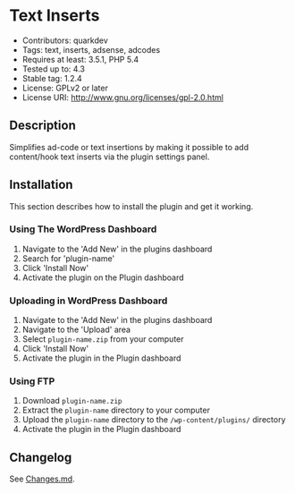# Text Inserts

* Contributors: quarkdev
* Tags: text, inserts, adsense, adcodes
* Requires at least: 3.5.1, PHP 5.4
* Tested up to: 4.3
* Stable tag: 1.2.4
* License: GPLv2 or later
* License URI: http://www.gnu.org/licenses/gpl-2.0.html

## Description

Simplifies ad-code or text insertions by making it possible to add content/hook text inserts via the plugin settings panel.

## Installation

This section describes how to install the plugin and get it working.

### Using The WordPress Dashboard

1. Navigate to the 'Add New' in the plugins dashboard
2. Search for 'plugin-name'
3. Click 'Install Now'
4. Activate the plugin on the Plugin dashboard

### Uploading in WordPress Dashboard

1. Navigate to the 'Add New' in the plugins dashboard
2. Navigate to the 'Upload' area
3. Select `plugin-name.zip` from your computer
4. Click 'Install Now'
5. Activate the plugin in the Plugin dashboard

### Using FTP

1. Download `plugin-name.zip`
2. Extract the `plugin-name` directory to your computer
3. Upload the `plugin-name` directory to the `/wp-content/plugins/` directory
4. Activate the plugin in the Plugin dashboard

## Changelog

See [Changes.md](CHANGES.md).

